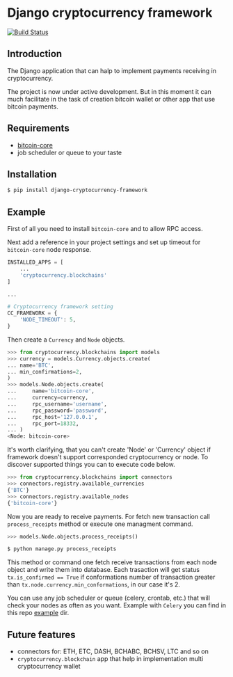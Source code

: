# Django cryptocurrency framework

[![Build Status](https://travis-ci.org/HelloCreepy/django-cryptocurrency-framework.svg?branch=master)](https://travis-ci.org/HelloCreepy/django-cryptocurrency-framework)

## Introduction
The Django application that can halp to implement payments receiving in cryptocurrency. 

The project is now under active development. But in this moment it can much facilitate in the task of creation bitcoin wallet or other app that use bitcoin payments. 

## Requirements
- [bitcoin-core](https://bitcoincore.org/en/download/)
- job scheduler or queue to your taste


## Installation
```bash
$ pip install django-cryptocurrency-framework
```

## Example 
First of all you need to install `bitcoin-core` and to allow RPC access. 

Next add a reference in your project settings and set up timeout for `bitcoin-core` node response.
```python
INSTALLED_APPS = [
    ...
    'cryptocurrency.blockchains'
]

...

# Cryptocurrency framework setting 
CC_FRAMEWORK = {
    'NODE_TIMEOUT': 5,
}
```

Then create a `Currency` and `Node` objects.
```python
>>> from cryptocurrency.blockchains import models
>>> currency = models.Currency.objects.create(
... name='BTC', 
... min_confirmations=2,
)
>>> models.Node.objects.create(
...     name='bitcoin-core',
...     currency=currency,
...     rpc_username='username',
...     rpc_password='password',
...     rpc_host='127.0.0.1',
...     rpc_port=18332,
... )
<Node: bitcoin-core>
```

It's worth clarifying, that you can't create 'Node' or 'Currency' object if framework doesn't support corresponded cryptocurrency or node. To discover supported things you can to execute code below.
```python
>>> from cryptocurrency.blockchains import connectors 
>>> connectors.registry.available_currencies
{'BTC'}
>>> connectors.registry.available_nodes
{'bitcoin-core'}
```

Now you are ready to receive payments. For fetch new transaction call `process_receipts` method or execute one managment command.
```python
>>> models.Node.objects.process_receipts()
```
```bash
$ python manage.py process_receipts 
```
This method or command one fetch receive transactions from each node object and write them into database. Each trasaction will get status `tx.is_confirmed == True` if conformations number of transaction greater than `tx.node.currency.min_conformations`, in our case it's 2.

You can use any job scheduler or queue (celery, crontab, etc.) that will check your nodes as often as you want. 
Example with `Celery` you can find in this repo [example](https://github.com/HelloCreepy/django-cryptocurrency-framework/tree/master/example) dir. 


## Future features
- connectors for: ETH, ETC, DASH, BCHABC, BCHSV, LTC and so on 
- `cryptocurrency.blockchain` app that help in implementation multi cryptocurrency wallet
